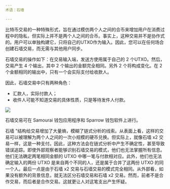 ```yaml
---
术语：石墙

---
```

比特币交易的一种特殊形式，旨在通过模仿两个人之间的合币来增加用户在消费过程中的隐私，但实际上并不是两个人之间的合币。事实上，这种交易并不是协作式的。用户可以单独构建它，只将自己的UTXO作为输入。因此，您可以在任何场合创建石墙交易，而无需与其他用户同步。

石墙交易的操作如下：在交易输入端，发送方使用属于自己的 2 个UTXO。然后，交易产生 4 个输出，其中 2 个输出的金额完全相同。另外 2 个将构成变化。在 2 个金额相同的输出中，只有一个会实际支付给收款人。

因此，石墙交易中只有两种角色：


- 汇款人，实际付款人；
- 收件人可能不知道交易的具体性质，只是等待发件人付款。

![](../../dictionnaire/assets/33.webp)

石墙交易可在 Samourai 钱包应用程序和 Sparrow 钱包软件上进行。

石墙 "结构给交易增加了大量熵，模糊了链式分析的线索。从表面上看，这样的交易可以被理解为两个人之间的一次小规模的硬币兑换。但实际上，就像石墙 x2 交易一样，这是一种支付。因此，这种方法会在链式分析中产生不确定性，甚至导致错误追踪。即使外部观察者能够识别石墙交易的模式，他们也无法掌握所有信息。他们无法确定两笔相同金额的 UTXO 中哪一笔与付款相对应。此外，他们也无法确定输入的两份 UTXO 是来自两个不同的人，还是属于合并了这两份 UTXO 的同一个人。最后一点是由于石墙 x2 交易与石墙交易的模式完全相同。从外部看，如果没有额外的背景信息，就无法区分石墙交易和石墙 x2 交易。然而，前者不是合作交易，而后者是合作交易。这就更让人对这笔支出产生怀疑。